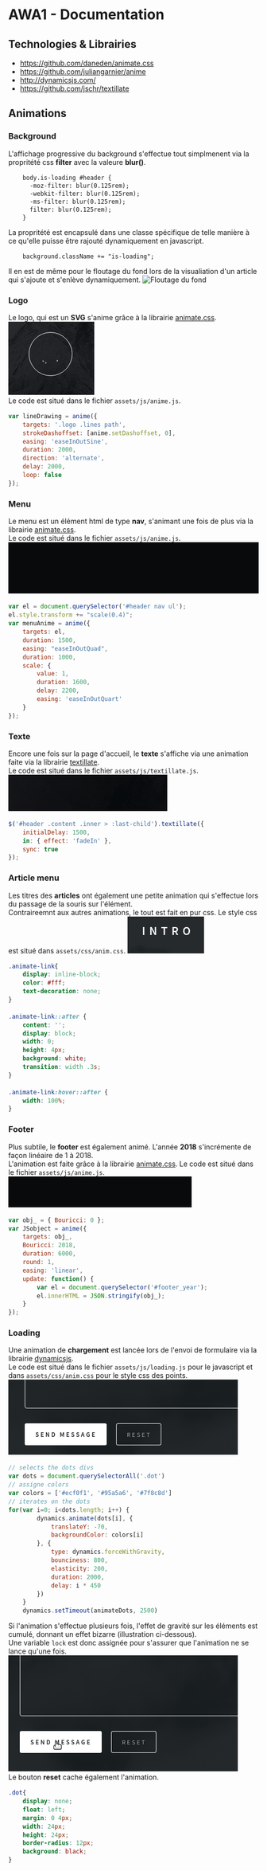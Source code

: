 # AWA1 - Documentation
## Technologies & Librairies
* https://github.com/daneden/animate.css
* https://github.com/juliangarnier/anime 
* http://dynamicsjs.com/
* https://github.com/jschr/textillate

## Animations
### Background
L'affichage progressive du background s'effectue tout simplmenent via la propritété css **filter** avec la valeure **blur()**.  
```
	body.is-loading #header {
	  -moz-filter: blur(0.125rem);
	  -webkit-filter: blur(0.125rem);
	  -ms-filter: blur(0.125rem);
	  filter: blur(0.125rem);
	}
```
La propritété est encapsulé dans une classe spécifique de telle manière à ce qu'elle puisse être rajouté dynamiquement en javascript.  
```
	background.className += "is-loading";
```
Il en est de même pour le floutage du fond lors de la visualiation d'un article qui s'ajoute et s'enlève dynamiquement.
![Floutage du fond](src/03.gif)  

### Logo
Le logo, qui est un **SVG** s'anime grâce à la librairie [animate.css](https://github.com/daneden/animate.css).  
![anim_logo](src/logo.gif)  
Le code est situé dans le fichier `assets/js/anime.js`.  

```javascript
var lineDrawing = anime({
    targets: '.logo .lines path',
    strokeDashoffset: [anime.setDashoffset, 0],
    easing: 'easeInOutSine',
    duration: 2000,
    direction: 'alternate',
    delay: 2000,
    loop: false
});
``` 

### Menu
Le menu est un élément html de type **nav**, s'animant une fois de plus via la librairie [animate.css](https://github.com/daneden/animate.css).  
Le code est situé dans le fichier `assets/js/anime.js`.  
![anim_menu](src/menu.gif)  
```javascript
var el = document.querySelector('#header nav ul');
el.style.transform += "scale(0.4)";
var menuAnime = anime({
    targets: el,
    duration: 1500,
    easing: "easeInOutQuad",
    duration: 1000,
    scale: {
        value: 1,
        duration: 1600,
        delay: 2200,
        easing: 'easeInOutQuart'
    }
});
``` 

### Texte
Encore une fois sur la page d'accueil, le **texte** s'affiche via une animation faite via la librairie [textillate](https://github.com/jschr/textillate).  
Le code est situé dans le fichier `assets/js/textillate.js`.  
![anim_text](src/text.gif)  
```javascript 
$('#header .content .inner > :last-child').textillate({
    initialDelay: 1500,
    in: { effect: 'fadeIn' },
    sync: true
});
```

### Article menu
Les titres des **articles** ont également une petite animation qui s'effectue lors du passage de la souris sur l'élément.  
Contraireemnt aux autres animations, le tout est fait en pur css.
Le style css est situé dans `assets/css/anim.css`.
![anim_article](src/article_menu.gif)

```css
.animate-link{
    display: inline-block;
    color: #fff;
    text-decoration: none;
}

.animate-link::after {
    content: '';
    display: block;
    width: 0;
    height: 4px;
    background: white;
    transition: width .3s;
}

.animate-link:hover::after {
    width: 100%;
}
```
### Footer
Plus subtile, le **footer** est également animé. L'année **2018** s'incrémente de façon linéaire de 1 à 2018.  
L'animation est faite grâce à la librairie [animate.css](https://github.com/daneden/animate.css).
Le code est situé dans le fichier `assets/js/anime.js`.  
![anim_footer](src/footer.gif)

```javascript
var obj_ = { Bouricci: 0 };
var JSobject = anime({
    targets: obj_,
    Bouricci: 2018,
    duration: 6000,
    round: 1,
    easing: 'linear',
    update: function() {
        var el = document.querySelector('#footer_year');
        el.innerHTML = JSON.stringify(obj_);
    }
});
```
### Loading 
Une animation de **chargement** est lancée lors de l'envoi de formulaire via la librairie [dynamicsjs](http://dynamicsjs.com/).  
Le code est situé dans le fichier `assets/js/loading.js` pour le javascript  et dans `assets/css/anim.css` pour le style css des points.  
![loading](src/loading.gif)
```javascript
// selects the dots divs
var dots = document.querySelectorAll('.dot')
// assigne colors
var colors = ['#ecf0f1', '#95a5a6', '#7f8c8d']
// iterates on the dots
for(var i=0; i<dots.length; i++) {
        dynamics.animate(dots[i], {
            translateY: -70,
            backgroundColor: colors[i]
        }, {
            type: dynamics.forceWithGravity,
            bounciness: 800,
            elasticity: 200,
            duration: 2000,
            delay: i * 450
        })
    }
    dynamics.setTimeout(animateDots, 2500)
```
Si l'animation s'effectue plusieurs fois, l'effet de gravité sur les éléments est cumulé, donnant un effet bizarre (illustration ci-dessous).  
Une variable `lock` est donc assignée pour s'assurer que l'animation ne se lance qu'une fois.  
![loading_fail](src/loading_fail.gif)  
Le bouton **reset** cache également l'animation.  

```css
.dot{
    display: none;
    float: left;
    margin: 0 4px;
    width: 24px;
    height: 24px;
    border-radius: 12px;
    background: black;
}
``` 
